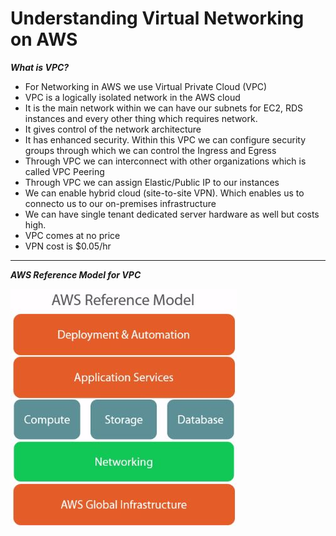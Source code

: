 # Understanding Virtual Networking on AWS

***What is VPC?***

- For Networking in AWS we use Virtual Private Cloud (VPC)
- VPC is a logically isolated network in the AWS cloud
- It is the main network within we can have our subnets for EC2, RDS instances and every other thing which requires network.
- It gives control of the network architecture
- It has enhanced security. Within this VPC we can configure security groups through which we can control the Ingress and Egress
- Through VPC we can interconnect with other organizations which is called VPC Peering
- Through VPC we can assign Elastic/Public IP to our instances
- We can enable hybrid cloud (site-to-site VPN). Which enables us to connecto us to our on-premises infrastructure
- We can have single tenant dedicated server hardware  as well but costs high.
- VPC comes at no price
- VPN cost is $0.05/hr

---

***AWS Reference Model for VPC***

![AWS_Reference_Model](images/AWS_Reference_Model.JPG)
